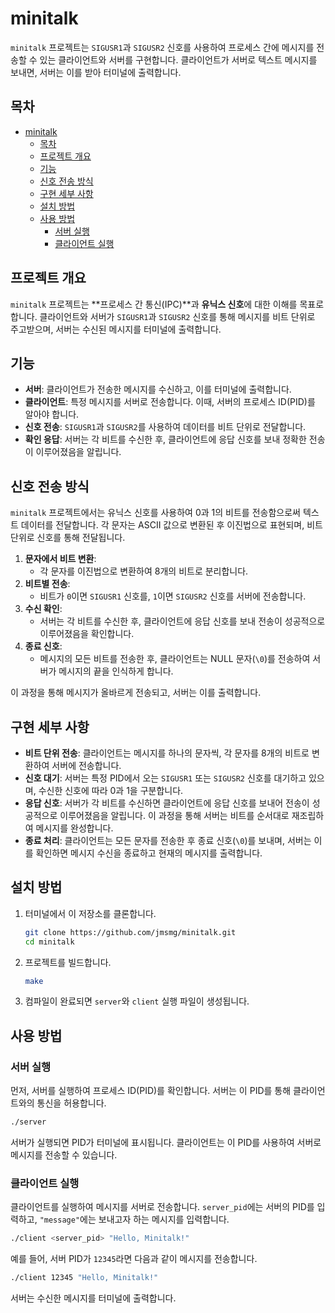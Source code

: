 
# minitalk

`minitalk` 프로젝트는 `SIGUSR1`과 `SIGUSR2` 신호를 사용하여 프로세스 간에 메시지를 전송할 수 있는 클라이언트와 서버를 구현합니다. 클라이언트가 서버로 텍스트 메시지를 보내면, 서버는 이를 받아 터미널에 출력합니다.

## 목차
- [minitalk](#minitalk)
	- [목차](#목차)
	- [프로젝트 개요](#프로젝트-개요)
	- [기능](#기능)
	- [신호 전송 방식](#신호-전송-방식)
	- [구현 세부 사항](#구현-세부-사항)
	- [설치 방법](#설치-방법)
	- [사용 방법](#사용-방법)
		- [서버 실행](#서버-실행)
		- [클라이언트 실행](#클라이언트-실행)

## 프로젝트 개요

`minitalk` 프로젝트는 **프로세스 간 통신(IPC)**과 **유닉스 신호**에 대한 이해를 목표로 합니다. 클라이언트와 서버가 `SIGUSR1`과 `SIGUSR2` 신호를 통해 메시지를 비트 단위로 주고받으며, 서버는 수신된 메시지를 터미널에 출력합니다.

## 기능

- **서버**: 클라이언트가 전송한 메시지를 수신하고, 이를 터미널에 출력합니다.
- **클라이언트**: 특정 메시지를 서버로 전송합니다. 이때, 서버의 프로세스 ID(PID)를 알아야 합니다.
- **신호 전송**: `SIGUSR1`과 `SIGUSR2`를 사용하여 데이터를 비트 단위로 전달합니다.
- **확인 응답**: 서버는 각 비트를 수신한 후, 클라이언트에 응답 신호를 보내 정확한 전송이 이루어졌음을 알립니다.

## 신호 전송 방식

`minitalk` 프로젝트에서는 유닉스 신호를 사용하여 0과 1의 비트를 전송함으로써 텍스트 데이터를 전달합니다. 각 문자는 ASCII 값으로 변환된 후 이진법으로 표현되며, 비트 단위로 신호를 통해 전달됩니다.

1. **문자에서 비트 변환**:
   - 각 문자를 이진법으로 변환하여 8개의 비트로 분리합니다.
2. **비트별 전송**:
   - 비트가 `0`이면 `SIGUSR1` 신호를, `1`이면 `SIGUSR2` 신호를 서버에 전송합니다.
3. **수신 확인**:
   - 서버는 각 비트를 수신한 후, 클라이언트에 응답 신호를 보내 전송이 성공적으로 이루어졌음을 확인합니다.
4. **종료 신호**:
   - 메시지의 모든 비트를 전송한 후, 클라이언트는 NULL 문자(`\0`)를 전송하여 서버가 메시지의 끝을 인식하게 합니다.

이 과정을 통해 메시지가 올바르게 전송되고, 서버는 이를 출력합니다.

## 구현 세부 사항

- **비트 단위 전송**: 클라이언트는 메시지를 하나의 문자씩, 각 문자를 8개의 비트로 변환하여 서버에 전송합니다.
- **신호 대기**: 서버는 특정 PID에서 오는 `SIGUSR1` 또는 `SIGUSR2` 신호를 대기하고 있으며, 수신한 신호에 따라 0과 1을 구분합니다.
- **응답 신호**: 서버가 각 비트를 수신하면 클라이언트에 응답 신호를 보내어 전송이 성공적으로 이루어졌음을 알립니다. 이 과정을 통해 서버는 비트를 순서대로 재조립하여 메시지를 완성합니다.
- **종료 처리**: 클라이언트는 모든 문자를 전송한 후 종료 신호(`\0`)를 보내며, 서버는 이를 확인하면 메시지 수신을 종료하고 현재의 메시지를 출력합니다.

## 설치 방법

1. 터미널에서 이 저장소를 클론합니다.
    ```bash
    git clone https://github.com/jmsmg/minitalk.git
    cd minitalk
    ```

2. 프로젝트를 빌드합니다.
    ```bash
    make
    ```

3. 컴파일이 완료되면 `server`와 `client` 실행 파일이 생성됩니다.

## 사용 방법

### 서버 실행

먼저, 서버를 실행하여 프로세스 ID(PID)를 확인합니다. 서버는 이 PID를 통해 클라이언트와의 통신을 허용합니다.

```bash
./server
```

서버가 실행되면 PID가 터미널에 표시됩니다. 클라이언트는 이 PID를 사용하여 서버로 메시지를 전송할 수 있습니다.

### 클라이언트 실행

클라이언트를 실행하여 메시지를 서버로 전송합니다. `server_pid`에는 서버의 PID를 입력하고, `"message"`에는 보내고자 하는 메시지를 입력합니다.

```bash
./client <server_pid> "Hello, Minitalk!"
```

예를 들어, 서버 PID가 `12345`라면 다음과 같이 메시지를 전송합니다.

```bash
./client 12345 "Hello, Minitalk!"
```

서버는 수신한 메시지를 터미널에 출력합니다.